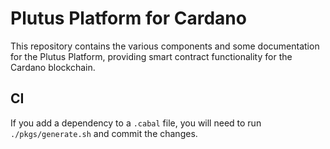 # Plutus Platform for Cardano

This repository contains the various components and some documentation for the Plutus Platform, providing smart contract functionality for the Cardano blockchain.

## CI

If you add a dependency to a `.cabal` file, you will need to run
`./pkgs/generate.sh` and commit the changes.

